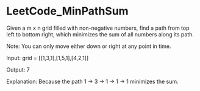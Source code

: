 # LeetCode_MinPathSum

Given a m x n grid filled with non-negative numbers, find a path from top left to bottom right, which minimizes the sum of all numbers along its path.

Note: You can only move either down or right at any point in time.

Input: grid = [[1,3,1],[1,5,1],[4,2,1]]

Output: 7

Explanation: Because the path 1 → 3 → 1 → 1 → 1 minimizes the sum.
